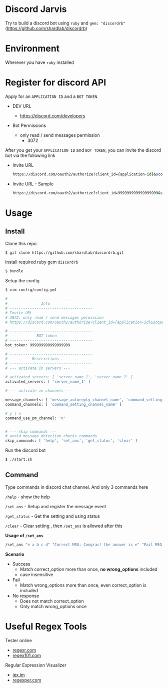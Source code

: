 # Discord Jarvis

Try to build a discord bot using `ruby` and `gem: "discordrb"` (https://github.com/shardlab/discordrb)

# Environment

Wherever you have `ruby` installed

# Register for discord API

Apply for an `APPLICATION ID` and a `BOT TOKEN`

* DEV URL
  * https://discord.com/developers

* Bot Permissions
  * only read / send messages permission
    * 3072

After you get your `APPLICATION ID` and `BOT TOKEN`, you can invite the discord bot via the following link

* Invite URL

  ```bash
  https://discord.com/oauth2/authorize?client_id={application-id}&scope=bot&permissions={bot-permissions}
  ```

* Invite URL - Sample

  ```bash
  https://discord.com/oauth2/authorize?client_id=999999999999999999&scope=bot&permissions=3072
  ```

# Usage

## Install

Clone this repo

```bash
$ git clone https://github.com/shardlab/discordrb.git
```

Install required ruby gem `discordrb`

```bash
$ bundle
```

Setup the config

```bash
$ vim config/config.yml

# -------------------------------------
#               Info
# -------------------------------------
# Invite URL
# 3072: only read / send messages permission
# https://discord.com/oauth2/authorize?client_id={application-id}&scope=bot&permissions=3072

# -------------------------------------
#             BOT token
# -------------------------------------
bot_token: 999999999999999999

# -------------------------------------
#           Restrictions
# -------------------------------------
# --- activate in servers ---

# activated_servers: [ 'server_name_1', 'server_name_2' ]
activated_servers: [ 'server_name_1' ]

# --- activate in channels ---

message_channels: [ 'message_autoreply_channel_name', 'command_setting_channel_name' ]
command_channels: [ 'command_setting_channel_name' ]

# y | n
command_use_pm_channel: 'n'


# --- skip commands ---
# avoid message detection checks commands
skip_commands: [ 'help', 'set_ans', 'get_status', 'clear' ]
```

Run the discord bot

```bash
$ ./start.sh
```

## Command

Type commands in discord chat channel. And only 3 commands here

`/help`       - show the help

`/set_ans`    - Setup and register the message event

`/get_status` - Get the setting and using status

`/clear`      - Clear setting , then `/set_ans` is allowed after this

**Usage of `/set_ans`**

```bash
/set_ans "e a b c d" "Correct MSG: Congras! the answer is e" "Fail MSG: Sorry, you are trying blind guess..."
```

**Scenario**

* Success
  * Match correct_option more than once, **no wrong_options** included
  * case insensitive
* Fail
  * Match wrong_options more than once, even correct_option is included
* No response
  * Does not match correct_option
  * Only match wrong_options once

# Useful Regex Tools

Tester online

* [regexr.com](https://regexr.com/)
* [regex101.com](https://regex101.com/r/hgfjD5/1)

Regular Expression Visualizer

* [jex.im](https://jex.im/regulex/#!flags=&re=(%3F%3A(%3F!false%7Cnull).)*(true)%2B(%3F%3A(%3F!false%7Cnull).)*)
* [regexper.com](https://regexper.com/#%28%3F%3A%28%3F!false%7Cnull%29.%29*%28true%29%2B%28%3F%3A%28%3F!false%7Cnull%29.%29*)
